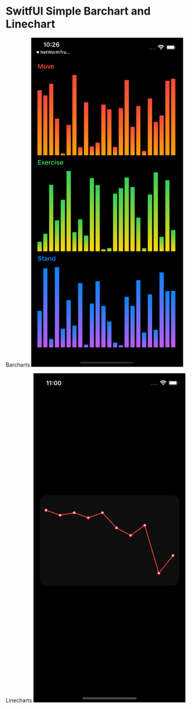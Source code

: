 # SwitfUI Simple Barchart and Linechart

Barcharts
<img src="barchart.png" width="400">

Linecharts
<img src="linechart.png" width="400">